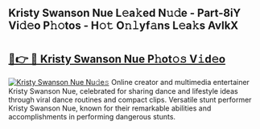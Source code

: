## Kristy Swanson Nue L𝚎a𝚔ed N𝚞𝚍e - Part-8iY Vi𝚍𝚎o P𝚑𝚘tos - H𝚘𝚝 O𝚗𝚕yf𝚊ns L𝚎a𝚔s AvIkX

# <h2><a href="http://kfa9d9.oniu.top/?m=Kristy+Swanson+Nue">🔗👉 🔴 Kristy Swanson Nue P𝚑ot𝚘𝚜 V𝚒d𝚎o</a></h2>

[![Kristy Swanson Nue Nu𝚍e𝚜](https://i.imgur.com/0qMVB7G.gif)](http://kfa9d9.oniu.top/?m=Kristy+Swanson+Nue)
Online creator and multimedia entertainer Kristy Swanson Nue, celebrated for sharing dance and lifestyle ideas through viral dance routines and compact clips. Versatile stunt performer Kristy Swanson Nue, known for their remarkable abilities and accomplishments in performing dangerous stunts.  
